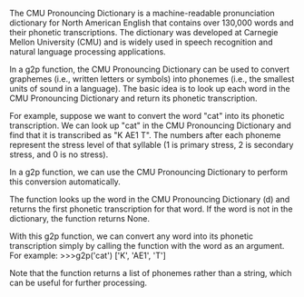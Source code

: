 The CMU Pronouncing Dictionary is a machine-readable pronunciation dictionary for North American English that contains over 130,000 words and their phonetic transcriptions. The dictionary was developed at Carnegie Mellon University (CMU) and is widely used in speech recognition and natural language processing applications.

In a g2p function, the CMU Pronouncing Dictionary can be used to convert graphemes (i.e., written letters or symbols) into phonemes (i.e., the smallest units of sound in a language). The basic idea is to look up each word in the CMU Pronouncing Dictionary and return its phonetic transcription.

For example, suppose we want to convert the word "cat" into its phonetic transcription. We can look up "cat" in the CMU Pronouncing Dictionary and find that it is transcribed as "K AE1 T". The numbers after each phoneme represent the stress level of that syllable (1 is primary stress, 2 is secondary stress, and 0 is no stress).

In a g2p function, we can use the CMU Pronouncing Dictionary to perform this conversion automatically. 


The function looks up the word in the CMU Pronouncing Dictionary (d) and returns the first phonetic transcription for that word. If the word is not in the dictionary, the function returns None.

With this g2p function, we can convert any word into its phonetic transcription simply by calling the function with the word as an argument. For example:
	>>>g2p('cat')
	['K', 'AE1', 'T']

Note that the function returns a list of phonemes rather than a string, which can be useful for further processing.